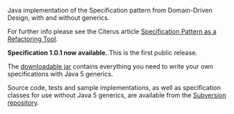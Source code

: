 Java implementation of the Specification pattern from Domain-Driven Design, with and without generics.

For further info please see the Citerus article [Specification Pattern as a Refactoring Tool](http://www.citerus.se/post/220607-specification-pattern-as-a-refactoring-tool).

**Specification 1.0.1 now available.** This is the first public release.

The [downloadable jar](http://code.google.com/p/specification/downloads/list) contains everything you need to write your own specifications with Java 5 generics.

Source code, tests and sample implementations, as well as specification classes for use without Java 5 generics, are available from the [Subversion repository](http://code.google.com/p/specification/source).